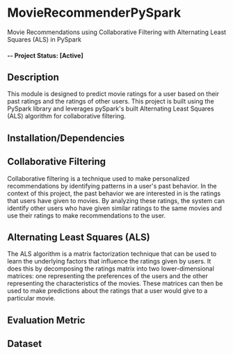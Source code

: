 # MovieRecommenderPySpark
Movie Recommendations using Collaborative Filtering with Alternating Least Squares (ALS) in PySpark

#### -- Project Status: [Active]

## Description

This module is designed to predict movie ratings for a user based on their past ratings and the ratings of other users. This project is built using the PySpark library and leverages pySpark's built  Alternating Least Squares (ALS) algorithm for collaborative filtering.

## Installation/Dependencies

## Collaborative Filtering

Collaborative filtering is a technique used to make personalized recommendations by identifying patterns in a user's past behavior. In the context of this project, the past behavior we are interested in is the ratings that users have given to movies. By analyzing these ratings, the system can identify other users who have given similar ratings to the same movies and use their ratings to make recommendations to the user.

## Alternating Least Squares (ALS)

The ALS algorithm is a matrix factorization technique that can be used to learn the underlying factors that influence the ratings given by users. It does this by decomposing the ratings matrix into two lower-dimensional matrices: one representing the preferences of the users and the other representing the characteristics of the movies. These matrices can then be used to make predictions about the ratings that a user would give to a particular movie.

## Evaluation Metric

## Dataset

